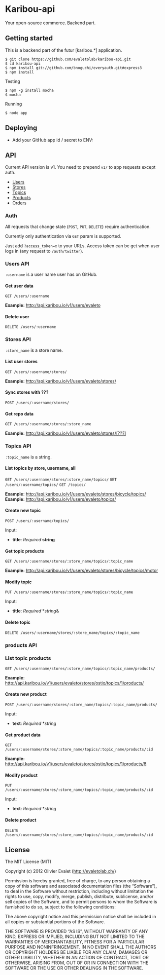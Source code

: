 # Karibou-api
Your open-source commerce. Backend part.

## Getting started
This is a backend part of the futur [karibou.*] application.

    $ git clone https://github.com/evaletolab/karibou-api.git
    $ cd karibou-api
    $ npm install git://github.com/bnoguchi/everyauth.git#express3
    $ npm install
    
Testing

    $ npm -g install mocha
    $ mocha

Running    

    $ node app


## Deploying
* Add your GitHub app id / secret to ENV:



## API
Current API version is v1. You need to prepend `v1/` to app requests except auth.

* [Users](#users-api)
* [Stores](#stores-api)
* [Topics](#topics-api)
* [Products](#products-api)
* [Orders](#order-api)

### Auth
All requests that change state (`POST`, `PUT`, `DELETE`) require authentication.

Currently only authentication via `GET` param is supported.

Just add `?access_token=x` to your URLs. Access token can be get when user
logs in (any request to `/auth/twitter`).

### Users API
`:username` is a user name user has on GitHub.

#### Get user data
`GET /users/:username`

**Example:** http://api.karibou.io/v1/users/evaleto

#### Delete user
`DELETE /users/:username`

### Stores API
`:store_name` is a store name.

#### List user stores
`GET /users/:username/stores/`

**Example:** http://api.karibou.io/v1/users/evaleto/stores/

#### Sync stores with ???
`POST /users/:username/stores/`

#### Get repo data
`GET /users/:username/stores/:store_name`

**Example:** http://api.karibou.io/v1/users/evaleto/stores/[???]

### Topics API
`:topic_name` is a string.

#### List topics by store, username, all
`GET /users/:username/stores/:store_name/topics/`
`GET /users/:username/topics/`
`GET /topics/`

**Example:** http://api.karibou.io/v1/users/evaleto/stores/bicycle/topics/
**Example:** http://api.karibou.io/v1/users/evaleto/topics/

#### Create new topic
`POST /users/:username/topics/`

Input:

* **title**: *Required* **string**

#### Get topic products
`GET /users/:username/stores/:store_name/topics/:topic_name`

**Example:** http://api.karibou.io/v1/users/evaleto/stores/bicycle/topics/motor

#### Modify topic
`PUT /users/:username/stores/:store_name/topics/:topic_name`

Input:

* **title**: *Required* **string*&

#### Delete topic
`DELETE /users/:username/stores/:store_name/topics/:topic_name`

### products API
### List topic products
`GET /users/:username/stores/:store_name/topics/:topic_name/products/`

**Example:** http://api.karibou.io/v1/users/evaleto/stores/ostio/topics/1/products/

#### Create new product
`POST /users/:username/stores/:store_name/topics/:topic_name/products/`

Input:

* **text**: *Required* **string*

#### Get product data
`GET /users/:username/stores/:store_name/topics/:topic_name/products/:id`

**Example:** http://api.karibou.io/v1/users/evaleto/stores/ostio/topics/1/products/8

#### Modify product
`PUT /users/:username/stores/:store_name/topics/:topic_name/products/:id`

Input:

* **text**: *Required* **string*

#### Delete product
`DELETE /users/:username/stores/:store_name/topics/:topic_name/products/:id`

## License
The MIT License (MIT)

Copyright (c) 2012 Olivier Evalet (http://evaletolab.ch/)

Permission is hereby granted, free of charge, to any person obtaining a copy
of this software and associated documentation files (the “Software”), to deal
in the Software without restriction, including without limitation the rights
to use, copy, modify, merge, publish, distribute, sublicense, and/or sell
copies of the Software, and to permit persons to whom the Software is
furnished to do so, subject to the following conditions:

The above copyright notice and this permission notice shall be included in
all copies or substantial portions of the Software.

THE SOFTWARE IS PROVIDED “AS IS”, WITHOUT WARRANTY OF ANY KIND, EXPRESS OR
IMPLIED, INCLUDING BUT NOT LIMITED TO THE WARRANTIES OF MERCHANTABILITY,
FITNESS FOR A PARTICULAR PURPOSE AND NONINFRINGEMENT. IN NO EVENT SHALL THE
AUTHORS OR COPYRIGHT HOLDERS BE LIABLE FOR ANY CLAIM, DAMAGES OR OTHER
LIABILITY, WHETHER IN AN ACTION OF CONTRACT, TORT OR OTHERWISE, ARISING FROM,
OUT OF OR IN CONNECTION WITH THE SOFTWARE OR THE USE OR OTHER DEALINGS IN
THE SOFTWARE.
